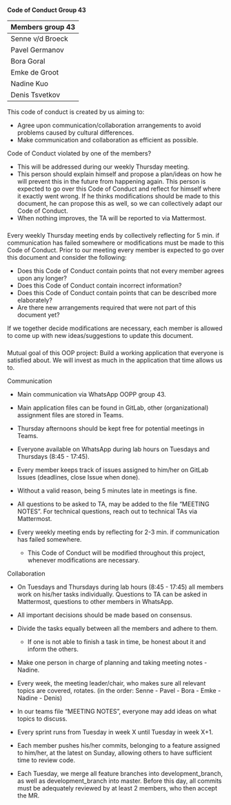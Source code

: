 **Code of Conduct Group 43**

| Members group 43|
| --- |
| Senne v/d Broeck |
| Pavel Germanov |
| Bora Goral |
| Emke de Groot |
| Nadine Kuo |
| Denis Tsvetkov |

This code of conduct is created by us aiming to:

- Agree upon communication/collaboration arrangements to avoid problems caused by cultural differences.
- Make communication and collaboration as efficient as possible.

Code of Conduct violated by one of the members?
- This will be addressed during our weekly Thursday meeting.
- This person should explain himself and propose a plan/ideas on how he will prevent this in the future from happening again. This person is expected to go over this Code of Conduct and reflect for himself where it exactly went wrong. If he thinks modifications should be made to this document, he can propose this as well, so we can collectively adapt our Code of Conduct.
- When nothing improves, the TA will be reported to via Mattermost.

###

Every weekly Thursday meeting ends by collectively reflecting for 5 min. if communication has failed somewhere or modifications must be made to this Code of Conduct.
Prior to our meeting every member is expected to go over this document and consider the following:
- Does this Code of Conduct contain points that not every member agrees upon any longer?
- Does this Code of Conduct contain incorrect information?
- Does this Code of Conduct contain points that can be described more elaborately?
- Are there new arrangements required that were not part of this document yet?

If we together decide modifications are necessary, each member is allowed to come up with new ideas/suggestions to update this document.


###

Mutual goal of this OOP project:
Build a working application that everyone is satisfied about. We will invest as much in the application that time allows us to.

Communication

* Main communication via WhatsApp OOPP group 43.


* Main application files can be found in GitLab, other (organizational) assignment files are stored in Teams.


* Thursday afternoons should be kept free for potential meetings in Teams.


* Everyone available on WhatsApp during lab hours on Tuesdays and Thursdays (8:45 - 17:45).


* Every member keeps track of issues assigned to him/her on GitLab Issues (deadlines, close Issue when done).


* Without a valid reason, being 5 minutes late in meetings is fine.


* All questions to be asked to TA, may be added to the file “MEETING NOTES”. For technical questions, reach out to technical TAs via Mattermost.


* Every weekly meeting ends by reflecting for 2-3 min. if communication has failed somewhere.
  - This Code of Conduct will be modified throughout this project, whenever modifications are necessary.



Collaboration


* On Tuesdays and Thursdays during lab hours (8:45 - 17:45) all members work on his/her tasks individually. Questions to TA can be asked in Mattermost, questions to other members in WhatsApp.


* All important decisions should be made based on consensus.


* Divide the tasks equally between all the members and adhere to them.
  - If one is not able to finish a task in time, be honest about it and inform the others.


* Make one person in charge of planning and taking meeting notes - Nadine.


* Every week, the meeting leader/chair, who makes sure all relevant topics are covered, rotates. (in the order: Senne - Pavel - Bora - Emke - Nadine - Denis)


* In our teams file “MEETING NOTES”, everyone may add ideas on what topics to discuss.


* Every sprint runs from Tuesday in week X until Tuesday in week X+1.


* Each member pushes his/her commits, belonging to a feature assigned to him/her, at the latest on Sunday, allowing others to have sufficient time to review code.


* Each Tuesday, we merge all feature branches into development_branch, as well as development_branch into master. Before this day, all commits must be adequately reviewed by at least 2 members, who then accept the MR. 

